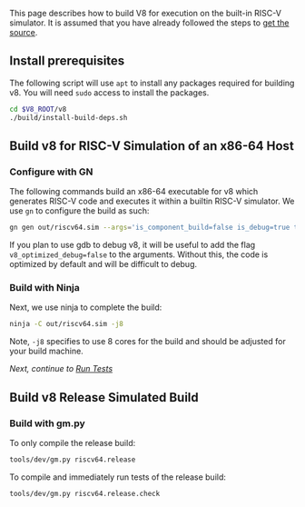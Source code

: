 This page describes how to build V8 for execution on the built-in RISC-V simulator. It is assumed that you have already followed the steps to [get the source](Get-the-Source).

## Install prerequisites

The following script will use `apt` to install any packages required for building v8. You will need `sudo` access to install the packages.

```bash
cd $V8_ROOT/v8
./build/install-build-deps.sh
```

## Build v8 for RISC-V Simulation of an x86-64 Host

### Configure with GN

The following commands build an x86-64 executable for v8 which generates RISC-V code and executes it within a builtin RISC-V simulator. We use `gn` to configure the build as such:

```bash
gn gen out/riscv64.sim --args='is_component_build=false is_debug=true target_cpu="x64" v8_target_cpu="riscv64" use_goma=false goma_dir="None"'
```

If you plan to use gdb to debug v8, it will be useful to add the flag `v8_optimized_debug=false` to the arguments. Without this, the code is optimized by default and will be difficult to debug.

### Build with Ninja

Next, we use ninja to complete the build:

```bash
ninja -C out/riscv64.sim -j8
```
Note, `-j8` specifies to use 8 cores for the build and should be adjusted for your build machine.

_Next, continue to [Run Tests](Run-Tests)_

## Build v8 Release Simulated Build

### Build with gm.py

To only compile the release build:

```bash
tools/dev/gm.py riscv64.release
```

To compile and immediately run tests of the release build:

```bash
tools/dev/gm.py riscv64.release.check
```

